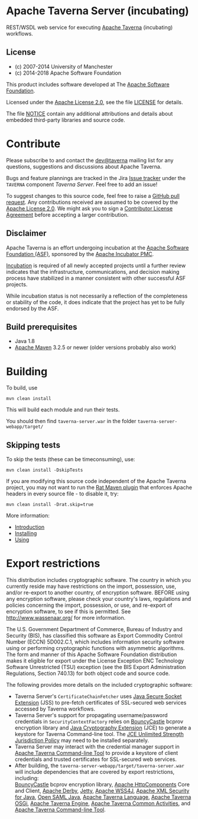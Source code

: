 <!--
   Licensed to the Apache Software Foundation (ASF) under one or more
   contributor license agreements.  See the NOTICE file distributed with
   this work for additional information regarding copyright ownership.
   The ASF licenses this file to You under the Apache License, Version 2.0
   (the "License"); you may not use this file except in compliance with
   the License.  You may obtain a copy of the License at

       http://www.apache.org/licenses/LICENSE-2.0

   Unless required by applicable law or agreed to in writing, software
   distributed under the License is distributed on an "AS IS" BASIS,
   WITHOUT WARRANTIES OR CONDITIONS OF ANY KIND, either express or implied.
   See the License for the specific language governing permissions and
   limitations under the License.
-->
# Apache Taverna Server (incubating)

REST/WSDL web service for executing
[Apache Taverna](https://taverna.incubator.apache.org/) (incubating)
workflows.



## License

* (c) 2007-2014 University of Manchester
* (c) 2014-2018 Apache Software Foundation

This product includes software developed at The [Apache Software
Foundation](http://www.apache.org/).

Licensed under the
[Apache License 2.0](https://www.apache.org/licenses/LICENSE-2.0), see the file
[LICENSE](LICENSE) for details.

The file [NOTICE](NOTICE) contain any additional attributions and
details about embedded third-party libraries and source code.



# Contribute

Please subscribe to and contact the
[dev@taverna](https://taverna.incubator.apache.org/community/lists#dev) mailing list
for any questions, suggestions and discussions about
Apache Taverna.

Bugs and feature plannings are tracked in the Jira
[Issue tracker](https://issues.apache.org/jira/browse/TAVERNA/component/12326813)
under the `TAVERNA` component _Taverna Server_. Feel free
to add an issue!

To suggest changes to this source code, feel free to raise a
[GitHub pull request](https://github.com/apache/incubator-taverna-server/pulls).
Any contributions received are assumed to be covered by the 
[Apache License 2.0](https://www.apache.org/licenses/LICENSE-2.0). 
We might ask you to sign a 
[Contributor License Agreement](https://www.apache.org/licenses/#clas)
before accepting a larger contribution.


## Disclaimer

Apache Taverna is an effort undergoing incubation at the
[Apache Software Foundation (ASF)](http://www.apache.org/),
sponsored by the [Apache Incubator PMC](http://incubator.apache.org/).

[Incubation](http://incubator.apache.org/incubation/Process_Description.html)
is required of all newly accepted projects until a further review
indicates that the infrastructure, communications, and decision making process
have stabilized in a manner consistent with other successful ASF projects.

While incubation status is not necessarily a reflection of the completeness
or stability of the code, it does indicate that the project has yet to be
fully endorsed by the ASF.



## Build prerequisites

* Java 1.8
* [Apache Maven](https://maven.apache.org/download.html) 3.2.5 or newer (older
  versions probably also work)


# Building

To build, use

    mvn clean install

This will build each module and run their tests.

You should then find `taverna-server.war` in the folder
`taverna-server-webapp/target/`


## Skipping tests

To skip the tests (these can be timeconsuming), use:

    mvn clean install -DskipTests


If you are modifying this source code independent of the
Apache Taverna project, you may not want to run the
[Rat Maven plugin](https://creadur.apache.org/rat/apache-rat-plugin/)
that enforces Apache headers in every source file - to disable it, try:

    mvn clean install -Drat.skip=true

More information:

 * [Introduction](introduction.md)
 * [Installing](install.md)
 * [Using](usage.md)


# Export restrictions

This distribution includes cryptographic software.
The country in which you currently reside may have restrictions 
on the import, possession, use, and/or re-export to another country,
of encryption software. BEFORE using any encryption software,
please check your country's laws, regulations and policies
concerning the import, possession, or use, and re-export of
encryption software, to see if this is permitted.
See <http://www.wassenaar.org/> for more information.

The U.S. Government Department of Commerce, Bureau of Industry and Security (BIS),
has classified this software as Export Commodity Control Number (ECCN) 5D002.C.1,
which includes information security software using or performing
cryptographic functions with asymmetric algorithms.
The form and manner of this Apache Software Foundation distribution makes
it eligible for export under the License Exception
ENC Technology Software Unrestricted (TSU) exception
(see the BIS Export Administration Regulations, Section 740.13)
for both object code and source code.

The following provides more details on the included cryptographic software:

* Taverna Server's `CertificateChainFetcher` uses 
  [Java Secure Socket Extension](https://docs.oracle.com/javase/8/docs/technotes/guides/security/jsse/JSSERefGuide.html)
  (JSS) to pre-fetch certificates of SSL-secured web services accessed by Taverna workflows.
* Taverna Server's support for propagating username/password credentials in
  `SecurityContextFactory` relies on 
  [BouncyCastle](https://www.bouncycastle.org/) bcprov encryption library and
  [Java Cryptography Extension](http://docs.oracle.com/javase/8/docs/technotes/guides/security/crypto/CryptoSpec.html)
  (JCE) to generate a keystore for Taverna Command-line tool.
  The [JCE Unlimited Strength Jurisdiction Policy](http://www.oracle.com/technetwork/java/javase/downloads/jce8-download-2133166.html)
  may need to be installed separately.
* Taverna Server may interact with the credential manager support in
  [Apache Taverna Command-line Tool](https://taverna.incubator.apache.org/download/commandline/)
  to provide a keystore of client credentials and trusted certificates for SSL-secured web services.
* After building, the 
  `taverna-server-webapp/target/taverna-server.war` will include 
  dependencies that are covered
  by export restrictions, including:  
  [BouncyCastle](https://www.bouncycastle.org/) bcprov encryption library,
  [Apache HttpComponents](https://hc.apache.org/) Core and Client,
  [Apache Derby](http://db.apache.org/derby/),
  [Jetty](http://www.eclipse.org/jetty/),
  [Apache WSS4J](https://ws.apache.org/wss4j/),
  [Apache XML Security for Java](https://santuario.apache.org/javaindex.html),
  [Open SAML Java](https://shibboleth.net/products/opensaml-java.html),
  [Apache Taverna Language](https://taverna.incubator.apache.org/download/language/),
  [Apache Taverna OSGi](https://taverna.incubator.apache.org/download/osgi/),
  [Apache Taverna Engine](https://taverna.incubator.apache.org/download/engine/), 
  [Apache Taverna Common Activities](https://taverna.incubator.apache.org/download/common-activities/),
  and [Apache Taverna Command-line Tool](https://taverna.incubator.apache.org/download/commandline/).

